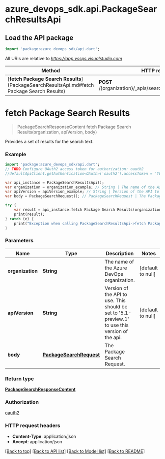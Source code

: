 # azure_devops_sdk.api.PackageSearchResultsApi

## Load the API package
```dart
import 'package:azure_devops_sdk/api.dart';
```

All URIs are relative to *https://app.vssps.visualstudio.com*

Method | HTTP request | Description
------------- | ------------- | -------------
[**fetch Package Search Results**](PackageSearchResultsApi.md#fetch Package Search Results) | **POST** /{organization}/_apis/search/packagesearchresults | 


# **fetch Package Search Results**
> PackageSearchResponseContent fetch Package Search Results(organization, apiVersion, body)



Provides a set of results for the search text.

### Example 
```dart
import 'package:azure_devops_sdk/api.dart';
// TODO Configure OAuth2 access token for authorization: oauth2
//defaultApiClient.getAuthentication<OAuth>('oauth2').accessToken = 'YOUR_ACCESS_TOKEN';

var api_instance = PackageSearchResultsApi();
var organization = organization_example; // String | The name of the Azure DevOps organization.
var apiVersion = apiVersion_example; // String | Version of the API to use.  This should be set to '5.1-preview.1' to use this version of the api.
var body = PackageSearchRequest(); // PackageSearchRequest | The Package Search Request.

try { 
    var result = api_instance.fetch Package Search Results(organization, apiVersion, body);
    print(result);
} catch (e) {
    print("Exception when calling PackageSearchResultsApi->fetch Package Search Results: $e\n");
}
```

### Parameters

Name | Type | Description  | Notes
------------- | ------------- | ------------- | -------------
 **organization** | **String**| The name of the Azure DevOps organization. | [default to null]
 **apiVersion** | **String**| Version of the API to use.  This should be set to &#39;5.1-preview.1&#39; to use this version of the api. | [default to null]
 **body** | [**PackageSearchRequest**](PackageSearchRequest.md)| The Package Search Request. | 

### Return type

[**PackageSearchResponseContent**](PackageSearchResponseContent.md)

### Authorization

[oauth2](../README.md#oauth2)

### HTTP request headers

 - **Content-Type**: application/json
 - **Accept**: application/json

[[Back to top]](#) [[Back to API list]](../README.md#documentation-for-api-endpoints) [[Back to Model list]](../README.md#documentation-for-models) [[Back to README]](../README.md)

